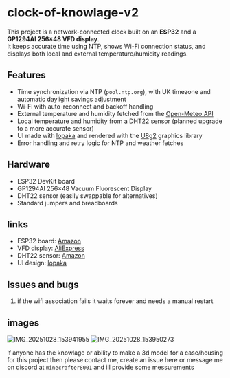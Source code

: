 # clock-of-knowlage-v2
This project is a network-connected clock built on an **ESP32** and a **GP1294AI 256×48 VFD display**.  
It keeps accurate time using NTP, shows Wi-Fi connection status, and displays both local and external temperature/humidity readings.

## Features
- Time synchronization via NTP (`pool.ntp.org`), with UK timezone and automatic daylight savings adjustment  
- Wi-Fi with auto-reconnect and backoff handling  
- External temperature and humidity fetched from the [Open-Meteo API](https://open-meteo.com/)  
- Local temperature and humidity from a DHT22 sensor (planned upgrade to a more accurate sensor)  
- UI made with [lopaka](https://lopaka.app) and rendered with the [U8g2](https://github.com/olikraus/u8g2) graphics library  
- Error handling and retry logic for NTP and weather fetches  

## Hardware
- ESP32 DevKit board  
- GP1294AI 256×48 Vacuum Fluorescent Display  
- DHT22 sensor (easily swappable for alternatives)  
- Standard jumpers and breadboards

## links
- ESP32 board: [Amazon](https://www.amazon.co.uk/dp/B0D8T5XD3P)
- VFD display: [AliExpress](https://www.aliexpress.com/item/1005004465805347.html)
- DHT22 sensor: [Amazon](https://www.amazon.co.uk/dp/B0DP3XJSXR)
- UI design: [lopaka](https://lopaka.app/gallery/16709/35604)

## Issues and bugs
1. if the wifi association fails it waits forever and needs a manual restart


## images
![IMG_20251028_153941955](https://github.com/user-attachments/assets/29ca95ea-50e6-4091-9005-27dc5d05cb18)
![IMG_20251028_153950273](https://github.com/user-attachments/assets/a1a52a12-4fe7-4d9a-bcfd-3b5f73ceea5f)


if anyone has the knowlage or ability to make a 3d model for a case/housing for this project then please contact me, create an issue here or message me on discord at `minecrafter8001` and ill provide some messurements
